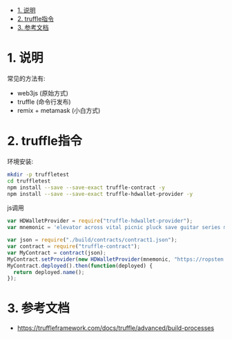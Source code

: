 <!-- TOC -->

- [1. 说明](#1-说明)
- [2. truffle指令](#2-truffle指令)
- [3. 参考文档](#3-参考文档)

<!-- /TOC -->


<a id="markdown-1-说明" name="1-说明"></a>
# 1. 说明

常见的方法有:

* web3js (原始方式)
* truffle (命令行发布)
* remix + metamask (小白方式)


<a id="markdown-2-truffle指令" name="2-truffle指令"></a>
# 2. truffle指令

环境安装:
```bash
mkdir -p truffletest
cd truffletest
npm install --save --save-exact truffle-contract -y
npm install --save --save-exact truffle-hdwallet-provider -y

```

js调用
```js
var HDWalletProvider = require("truffle-hdwallet-provider");
var mnemonic = 'elevator across vital picnic pluck save guitar series matter purse rude brave'

var json = require("./build/contracts/contract1.json");
var contract = require("truffle-contract");
var MyContract = contract(json);
MyContract.setProvider(new HDWalletProvider(mnemonic, "https://ropsten.infura.io/v3/50a4afb18ee44d649ad9548c1828ca79"));
MyContract.deployed().then(function(deployed) {
  return deployed.name();
});
```


<a id="markdown-3-参考文档" name="3-参考文档"></a>
# 3. 参考文档

* https://truffleframework.com/docs/truffle/advanced/build-processes

